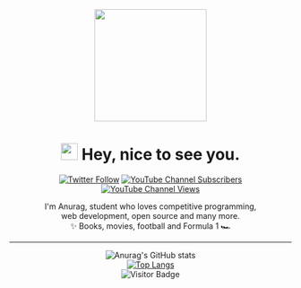 <div align='center'>
  <img src="https://capsule-render.vercel.app/api?type=waving&height=200&text=Anurag%20Rajan&fontAlign=70&fontAlignY=40&color=gradient" height="200"/>
  <h1><img src="https://emojis.slackmojis.com/emojis/images/1531849430/4246/blob-sunglasses.gif?1531849430" width="30"/> Hey, nice to see you.</h1>
  <p></p>
  
 
  [![Twitter Follow](https://img.shields.io/twitter/follow/anuragrajanp?style=social)](https://twitter.com/intent/follow?screen_name=anuragrajanp)
  [![YouTube Channel Subscribers](https://img.shields.io/youtube/channel/subscribers/UCEfHjQGXRUXiFAWtHg6lP_w?style=social)](https://www.youtube.com/channel/UCEfHjQGXRUXiFAWtHg6lP_w?sub_confirmation=1)
  [![YouTube Channel Views](https://img.shields.io/youtube/channel/views/UCEfHjQGXRUXiFAWtHg6lP_w?style=social)](https://www.youtube.com/channel/UCEfHjQGXRUXiFAWtHg6lP_w?sub_confirmation=1)
  <!--![GitHub followers](https://img.shields.io/github/followers/anuragrajanp?style=social)-->
 
  
  <p>I'm Anurag, student who loves competitive programming, <br>web development, open source and many more.<br>
  ✨ Books, movies, football and Formula 1 🏎️
  </p>
  
---

  <!--### Technology Stack
  <div align='center'>
    <span><img src="https://img.shields.io/badge/HTML5-E34F26?style=flat-square&logo=HTML5&logoColor=white"/><span>
    <img src="https://img.shields.io/badge/CSS3-1572B6?style=flat-square&logo=CSS3&logoColor=white"/>
    <img src="https://img.shields.io/badge/Sass-CC6699?style=flat-square&logo=Sass&logoColor=white"/>
    <img src="https://img.shields.io/badge/JavaScript-F7DF1E?style=flat-square&logo=JavaScript&logoColor=white"/>
    <img src="https://img.shields.io/badge/react-61DAFB?style=flat-square&logo=react&logoColor=white"/>
    <p></p>
    <a href="https://stackoverflow.com/users/1823841/pala%d1%95%d0%bd"><img src="https://stackoverflow.com/users/flair/1823841.png" width="208" height="58" alt="profile for palaѕн at Stack Overflow, Q&amp;A for professional and enthusiast programmers" title="profile for palaѕн at Stack Overflow, Q&amp;A for professional and enthusiast programmers"></a>
  </div>-->

  ![Anurag's GitHub stats](https://github-readme-stats.vercel.app/api?username=anuragrajanp&theme=radical&icon_colour=black&count_private=true&show_icons=true)
  <br>
  [![Top Langs](https://github-readme-stats.vercel.app/api/top-langs/?username=anuragrajanp&theme=radical&icon_colour=black)](https://github.com/anuraghazra/github-readme-stats)
  <br>
  ![Visitor Badge](https://visitor-badge.laobi.icu/badge?page_id=anuragrajanp.anuragrajanp)
  <br>
</div>
<!--
**palashmon/palashmon** is a ✨ _special_ ✨ repository because its `README.md` (this file) appears on your GitHub profile.

Here are some ideas to get you started:

- 🔭 I’m currently working on ...
- 🌱 I’m currently learning ...
- 👯 I’m looking to collaborate on ...
- 🤔 I’m looking for help with ...
- 💬 Ask me about ...
- 📫 How to reach me: ...
- 😄 Pronouns: ...
- ⚡ Fun fact: ...
-->
